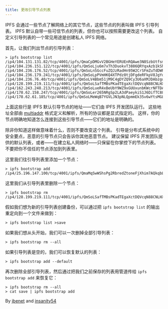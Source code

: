 ```yaml
---
title: 更改引导节点列表
---
```


IPFS 会通过一些节点了解网络上的其它节点，这些节点的列表叫做 IPFS 引导列表。
IPFS 默认自带一些可信节点的列表，但你也可以按照需要更改这个列表。
自定义引导列表的一个常见用途是创建私人 IPFS 网络。

首先，让我们列出节点的引导列表：

```
> ipfs bootstrap list
/ip4/104.131.131.82/tcp/4001/ipfs/QmaCpDMGvV2BGHeYERUEnRQAwe3N8SzbUtfsmvsqQLuvuJ
/ip4/104.236.151.122/tcp/4001/ipfs/QmSoLju6m7xTh3DuokvT3886QRYqxAzb1kShaanJgW36yx
/ip4/104.236.176.52/tcp/4001/ipfs/QmSoLnSGccFuZQJzRadHn95W2CrSFmZuTdDWP8HXaHca9z
/ip4/104.236.179.241/tcp/4001/ipfs/QmSoLpPVmHKQ4XTPdz8tjDFgdeRFkpV8JgYq8JVJ69RrZm
/ip4/104.236.76.40/tcp/4001/ipfs/QmSoLV4Bbm51jM9C4gDYZQ9Cy3U6aXMJDAbzgu2fzaDs64
/ip4/128.199.219.111/tcp/4001/ipfs/QmSoLSafTMBsPKadTEgaXctDQVcqN88CNLHXMkTNwMKPnu
/ip4/162.243.248.213/tcp/4001/ipfs/QmSoLueR4xBeUbY9WZ9xGUUxunbKWcrNFTDAadQJmocnWm
/ip4/178.62.158.247/tcp/4001/ipfs/QmSoLer265NRgSp2LA3dPaeykiS1J6DifTC88f5uVQKNAd
/ip4/178.62.61.185/tcp/4001/ipfs/QmSoLMeWqB7YGVLJN3pNLQpmmEk35v6wYtsMGLzSr5QBU3
```

上面这些行是 IPFS 默认引导节点的地址——它们由 IPFS 开发团队运行。
这些地址全部由 [multiaddr](https://github.com/jbenet/multiaddr) 格式定义和解析，所有的协议都是显式指定的。
这样，你的节点明确地知道怎么连接到这些引导节点——它们的地址是明确的。

除非你知道这样做意味着什么，否则不要改变这个列表。
引导是分布式系统中的安全要点，恶意的引导节点只会告诉你其他恶意节点。
建议保留 IPFS 开发团队提供的默认列表，或者——在建立私人网络时——只保留在你掌控下的节点列表。
不要把你不信任的节点添加到列表里。

这里我们往引导列表里添加一个节点：
```
> ipfs bootstrap add /ip4/25.196.147.100/tcp/4001/ipfs/QmaMqSwWShsPg2RbredZtoneFjXhim7AQkqbLxib45Lx4S
```

这里我们从引导列表里删除一个节点：
```
> ipfs bootstrap rm /ip4/128.199.219.111/tcp/4001/ipfs/QmSoLSafTMBsPKadTEgaXctDQVcqN88CNLHXMkTNwMKPnu
```

假如我们想为新的引导列表创建备份，可以通过把 `ipfs bootstrap list` 的输出重定向到一个文件来做到：
```
> ipfs bootstrap list >save
```

如果我们想从头开始，我们可以一次删掉全部引导列表：
```
> ipfs bootstrap rm --all
```

如果引导列表是空的，我们可以恢复默认的列表：
```
> ipfs bootstrap add --default
```

再次删除全部引导列表，然后通过把我们之前保存的列表用管道传给 `ipfs bootstrap add` 来恢复它：
```
> ipfs bootstrap rm --all
> cat save | ipfs bootstrap add
```


By [jbenet](http://github.com/jbenet) and [insanity54](http://github.com/insanity54)
